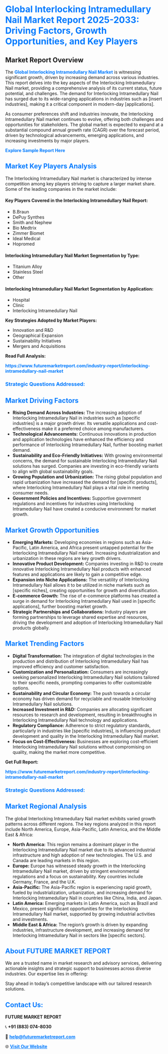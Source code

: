 <h1 style="color: #007BFF;">Global Interlocking Intramedullary Nail Market Report 2025-2033: Driving Factors, Growth Opportunities, and Key Players</h1>

<section id="overview">
<h2>Market Report Overview</h2>
<p>The <a href="https://www.futuremarketreport.com/industry-report/interlocking-intramedullary-nail-market" style="color: #007BFF; text-decoration: none;"><strong>Global Interlocking Intramedullary Nail Market</strong></a> is witnessing significant growth, driven by increasing demand across various industries. This report delves into the key aspects of the Interlocking Intramedullary Nail market, providing a comprehensive analysis of its current status, future potential, and challenges. The demand for Interlocking Intramedullary Nail has surged due to its wide-ranging applications in industries such as [insert industries], making it a critical component in modern-day [applications].</p>
<p>As consumer preferences shift and industries innovate, the Interlocking Intramedullary Nail market continues to evolve, offering both challenges and opportunities for stakeholders. The global market is expected to expand at a substantial compound annual growth rate (CAGR) over the forecast period, driven by technological advancements, emerging applications, and increasing investments by major players.</p>
</section>

<section id="overview">
<p><a href="https://www.futuremarketreport.com/request-sample/reportId=122097" style="color: #007BFF; text-decoration: none;"><strong>Explore Sample Report Here</strong></a></p>
</section>

<section id="key-players">
<h2 style="color: #007BFF;">Market Key Players Analysis</h2>
<p>The Interlocking Intramedullary Nail market is characterized by intense competition among key players striving to capture a larger market share. Some of the leading companies in the market include:</p>
<h4>Key Players Covered in the Interlocking Intramedullary Nail Report:</h4>
<ul><li>B.Braun</li><li>DePuy Synthes</li><li>Smith and Nephew</li><li>Bio Medtrix</li><li>Zimmer Biomet</li><li>Ideal Medical</li><li>Hopromed</li></ul>
<h4>Interlocking Intramedullary Nail Market Segmentation by Type:</h4>
<ul><li>Titanium Alloy</li><li>Stainless Steel</li><li>Other</li></ul>

<h4>Interlocking Intramedullary Nail Market Segmentation by Application:</h4>
<ul><li>Hospital</li><li>Clinic</li><li>Interlocking Intramedullary Nail</li></ul>
<p><strong>Key Strategies Adopted by Market Players:</strong></p>
<ul>
<li>Innovation and R&D</li>
<li>Geographical Expansion</li>
<li>Sustainability Initiatives</li>
<li>Mergers and Acquisitions</li>
</ul>
</section>

<section>
<p><strong>Read Full Analysis: </strong></p><a href="https://www.futuremarketreport.com/industry-report/interlocking-intramedullary-nail-market" style="color: #007BFF; text-decoration: none;"><strong>https://www.futuremarketreport.com/industry-report/interlocking-intramedullary-nail-market</strong></a>
<h3 style="color: #007BFF;">Strategic Questions Addressed:</h3>
</section>

<section id="driving-factors">
<h2 style="color: #007BFF;">Market Driving Factors</h2>
<ul>
<li><strong>Rising Demand Across Industries:</strong> The increasing adoption of Interlocking Intramedullary Nail in industries such as [specific industries] is a major growth driver. Its versatile applications and cost-effectiveness make it a preferred choice among manufacturers.</li>
<li><strong>Technological Advancements:</strong> Continuous innovations in production and application technologies have enhanced the efficiency and performance of Interlocking Intramedullary Nail, further boosting market demand.</li>
<li><strong>Sustainability and Eco-Friendly Initiatives:</strong> With growing environmental concerns, the demand for sustainable Interlocking Intramedullary Nail solutions has surged. Companies are investing in eco-friendly variants to align with global sustainability goals.</li>
<li><strong>Growing Population and Urbanization:</strong> The rising global population and rapid urbanization have increased the demand for [specific products], where Interlocking Intramedullary Nail plays a vital role in meeting consumer needs.</li>
<li><strong>Government Policies and Incentives:</strong> Supportive government regulations and incentives for industries using Interlocking Intramedullary Nail have created a conducive environment for market growth.</li>
</ul>
</section>

<section id="growth-opportunities">
<h2 style="color: #007BFF;">Market Growth Opportunities</h2>
<ul>
<li><strong>Emerging Markets:</strong> Developing economies in regions such as Asia-Pacific, Latin America, and Africa present untapped potential for the Interlocking Intramedullary Nail market. Increasing industrialization and urbanization in these regions are key growth drivers.</li>
<li><strong>Innovative Product Development:</strong> Companies investing in R&D to create innovative Interlocking Intramedullary Nail products with enhanced features and applications are likely to gain a competitive edge.</li>
<li><strong>Expansion into Niche Applications:</strong> The versatility of Interlocking Intramedullary Nail allows it to be utilized in niche markets such as [specific niches], creating opportunities for growth and diversification.</li>
<li><strong>E-commerce Growth:</strong> The rise of e-commerce platforms has created a surge in demand for Interlocking Intramedullary Nail used in [specific applications], further boosting market growth.</li>
<li><strong>Strategic Partnerships and Collaborations:</strong> Industry players are forming partnerships to leverage shared expertise and resources, driving the development and adoption of Interlocking Intramedullary Nail products globally.</li>
</ul>
</section>

<section id="trending-factors">
<h2 style="color: #007BFF;">Market Trending Factors</h2>
<ul>
<li><strong>Digital Transformation:</strong> The integration of digital technologies in the production and distribution of Interlocking Intramedullary Nail has improved efficiency and customer satisfaction.</li>
<li><strong>Customization and Personalization:</strong> Consumers are increasingly seeking personalized Interlocking Intramedullary Nail solutions tailored to their specific needs, prompting companies to offer customizable options.</li>
<li><strong>Sustainability and Circular Economy:</strong> The push towards a circular economy has driven demand for recyclable and reusable Interlocking Intramedullary Nail solutions.</li>
<li><strong>Increased Investment in R&D:</strong> Companies are allocating significant resources to research and development, resulting in breakthroughs in Interlocking Intramedullary Nail technology and applications.</li>
<li><strong>Regulatory Compliance:</strong> Adherence to strict regulatory standards, particularly in industries like [specific industries], is influencing product development and quality in the Interlocking Intramedullary Nail market.</li>
<li><strong>Focus on Cost-Effectiveness:</strong> Businesses are exploring cost-efficient Interlocking Intramedullary Nail solutions without compromising on quality, making the market more competitive.</li>
</ul>
</section>

<section>
<p><strong>Get Full Report: </strong></p><a href="https://www.futuremarketreport.com/industry-report/interlocking-intramedullary-nail-market" style="color: #007BFF; text-decoration: none;"><strong>https://www.futuremarketreport.com/industry-report/interlocking-intramedullary-nail-market</strong></a>
<h3 style="color: #007BFF;">Strategic Questions Addressed:</h3>
</section>


<section id="regional-analysis">
<h2 style="color: #007BFF;">Market Regional Analysis</h2>
<p>The global Interlocking Intramedullary Nail market exhibits varied growth patterns across different regions. The key regions analyzed in this report include North America, Europe, Asia-Pacific, Latin America, and the Middle East & Africa:</p>
<ul>
<li><strong>North America:</strong> This region remains a dominant player in the Interlocking Intramedullary Nail market due to its advanced industrial infrastructure and high adoption of new technologies. The U.S. and Canada are leading markets in this region.</li>
<li><strong>Europe:</strong> Europe has witnessed steady growth in the Interlocking Intramedullary Nail market, driven by stringent environmental regulations and a focus on sustainability. Key countries include Germany, France, and the U.K.</li>
<li><strong>Asia-Pacific:</strong> The Asia-Pacific region is experiencing rapid growth, fueled by industrialization, urbanization, and increasing demand for Interlocking Intramedullary Nail in countries like China, India, and Japan.</li>
<li><strong>Latin America:</strong> Emerging markets in Latin America, such as Brazil and Mexico, present significant opportunities for the Interlocking Intramedullary Nail market, supported by growing industrial activities and investments.</li>
<li><strong>Middle East & Africa:</strong> The region’s growth is driven by expanding industries, infrastructure development, and increasing demand for Interlocking Intramedullary Nail in sectors like [specific sectors].</li>
</ul>
</section>

<footer>
<h2 style="color: #007BFF;">About FUTURE MARKET REPORT</h2>
<p>We are a trusted name in market research and advisory services, delivering actionable insights and strategic support to businesses across diverse industries. Our expertise lies in offering:</p>

<p>Stay ahead in today’s competitive landscape with our tailored research solutions.</p>

<h2 style="color: #007BFF;">Contact Us:</h2>
<p><strong>FUTURE MARKET REPORT</strong></p>
<p>📞 <strong>+91 (883) 074-8030</strong></p>
<p>📧 <strong><a href="mailto:help@futuremarketreport.com" style="color: #007BFF;">help@futuremarketreport.com</a></strong></p>
<p>🌐 <strong><a href="https://www.futuremarketreport.com/" style="color: #007BFF;">Visit Our Website</a></strong></p>
</footer>